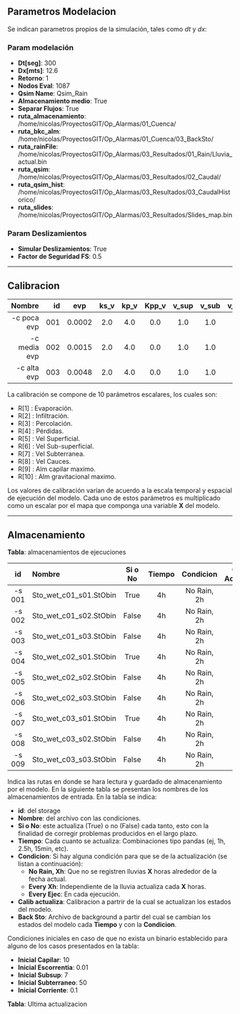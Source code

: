 ## Parametros Modelacion

Se indican parametros propios de la simulación, tales como $dt$ y $dx$:

### Param modelación

- **Dt[seg]**: 300
- **Dx[mts]**: 12.6
- **Retorno**: 1
- **Nodos Eval**: 1087
- **Qsim Name**: Qsim_Rain
- **Almacenamiento medio**: True
- **Separar Flujos**: True
- **ruta_almacenamiento**: /home/nicolas/ProyectosGIT/Op_Alarmas/01_Cuenca/
- **ruta_bkc_alm**: /home/nicolas/ProyectosGIT/Op_Alarmas/01_Cuenca/03_BackSto/
- **ruta_rainFile**: /home/nicolas/ProyectosGIT/Op_Alarmas/03_Resultados/01_Rain/Lluvia_actual.bin
- **ruta_qsim**: /home/nicolas/ProyectosGIT/Op_Alarmas/03_Resultados/02_Caudal/
- **ruta_qsim_hist**: /home/nicolas/ProyectosGIT/Op_Alarmas/03_Resultados/03_CaudalHistorico/
- **ruta_slides**: /home/nicolas/ProyectosGIT/Op_Alarmas/03_Resultados/Slides_map.bin

### Param Deslizamientos

- **Simular Deslizamientos**: True
- **Factor de Seguridad FS**: 0.5

___
## Calibracion

|Nombre | id| evp | ks_v | kp_v | Kpp_v | v_sup | v_sub | v_supt | v_cau | Hu | Hg |
|--------:|----:|:---:|:----:|:----:|:-----:|:-----:|:-----:|:------:|:-----:|:--:|:--:|
| -c poca evp | 001 | 0.0002| 2.0|4.0|0.0|1.0|1.0|1.0|0.9|1.0|1.0|
| -c media evp | 002 | 0.0015| 2.0|4.0|0.0|1.0|1.0|1.0|0.9|1.0|1.0|
| -c alta evp | 003 | 0.0048| 2.0|4.0|0.0|1.0|1.0|1.0|0.9|1.0|1.0|

La calibración se compone de 10 parámetros escalares, los cuales son:

- R[1] : Evaporación.
- R[2] : Infiltración.
- R[3] : Percolación.
- R[4] : Pérdidas.
- R[5] : Vel Superficial.
- R[6] : Vel Sub-superficial.
- R[7] : Vel Subterranea.
- R[8] : Vel Cauces.
- R[9] : Alm capilar maximo.
- R[10] : Alm gravitacional maximo.

Los valores de calibración varían de acuerdo a la escala temporal y 
espacial de ejecución del modelo.  Cada uno de estos parámetros es 
multiplicado como un escalar por el mapa que componga una variable **X**
del modelo. 
___
## Almacenamiento 

**Tabla**: almacenamientos de ejecuciones

|id| Nombre                   | Si o No | Tiempo | Condicion  | Calib Actualiza | Back Sto        | Slides |
|:-:|:------------------------|:-------:|:------:|:----------:|:---------------:|:---------------:|:------:|
| -s 001| Sto_wet_c01_s01.StObin | True    | 4h     | No Rain, 2h| 001          | Sto_wet-s01.StoBin | True   |
| -s 002| Sto_wet_c01_s02.StObin | False   | 4h     | No Rain, 2h| 001          | None            | False  |
| -s 003| Sto_wet_c01_s03.StObin | False   | 4h     | No Rain, 2h| 001          | None            | False  |
| -s 004| Sto_wet_c02_s01.StObin | True    | 4h     | No Rain, 2h| 002          | Sto_wet-s02.StoBin | True   |
| -s 005| Sto_wet_c02_s02.StObin | False   | 4h     | No Rain, 2h| 002          | None            | False  |
| -s 006| Sto_wet_c02_s03.StObin | False   | 4h     | No Rain, 2h| 002          | None            | False  |
| -s 007| Sto_wet_c03_s01.StObin | True    | 4h     | No Rain, 2h| 003          | Sto_wet-s03.StoBin | True   |
| -s 008| Sto_wet_c03_s02.StObin | False   | 4h     | No Rain, 2h| 003          | None            | False  |
| -s 009| Sto_wet_c03_s03.StObin | False   | 4h     | No Rain, 2h| 003          | None            | False  |

Indica las rutas en donde se hara lectura y guardado de almacenamiento por el modelo. En la 
siguiente tabla se presentan los nombres de los almacenamientos de entrada.  En la tabla se indica:

- **id**: del storage
- **Nombre**: del archivo con las condiciones.
- **Si o No**: este actualiza (True) o no (False) cada tanto, esto con la finalidad de corregir problemas producidos en el largo plazo.
- **Tiempo**: Cada cuanto se actualiza: Combinaciones tipo pandas (ej, 1h, 2.5h, 15min, etc).
- **Condicion**: Si hay alguna condición para que se de la actualización (se listan a continuación):
    - **No Rain, Xh**: Que no se registren lluvias **X** horas alrededor de la fecha actual.
    - **Every Xh**: Independiente de la lluvia actualiza cada **X** horas.
    - **Every Ejec**: En cada ejecución.
- **Calib actualiza**: Calibracion a partrir de la cual se actualizan los estados del modelo.
- **Back Sto**: Archivo de background a partir del cual se cambian los estados del modelo cada **Tiempo** y con la **Condicion**.

Condiciones iniciales en caso de que no exista un binario establecido 
para alguno de los casos presentados en la tabla:

- **Inicial Capilar**: 10
- **Inicial Escorrentia**: 0.01
- **Inicial Subsup**: 7
- **Inicial Subterraneo**: 50
- **Inicial Corriente**: 0.1

**Tabla**: Ultima actualizacion

